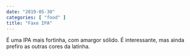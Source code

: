 ```yaml
---
date: "2019-05-30"
categories: [ "food" ]
title: "Faxe IPA"
---
```

É uma IPA mais fortinha, com amargor sólido. É interessante, mas ainda prefiro as outras cores da latinha.
